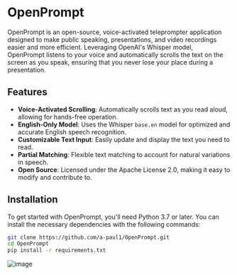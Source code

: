 # OpenPrompt

OpenPrompt is an open-source, voice-activated teleprompter application designed to make public speaking, presentations, and video recordings easier and more efficient. Leveraging OpenAI's Whisper model, OpenPrompt listens to your voice and automatically scrolls the text on the screen as you speak, ensuring that you never lose your place during a presentation.

## Features

- **Voice-Activated Scrolling**: Automatically scrolls text as you read aloud, allowing for hands-free operation.
- **English-Only Model**: Uses the Whisper `base.en` model for optimized and accurate English speech recognition.
- **Customizable Text Input**: Easily update and display the text you need to read.
- **Partial Matching**: Flexible text matching to account for natural variations in speech.
- **Open Source**: Licensed under the Apache License 2.0, making it easy to modify and contribute to.

## Installation

To get started with OpenPrompt, you'll need Python 3.7 or later. You can install the necessary dependencies with the following commands:

```bash
git clone https://github.com/a-paul1/OpenPrompt.git
cd OpenPrompt
pip install -r requirements.txt

```
![image](https://github.com/user-attachments/assets/25c8a4ea-f0a5-4df1-b3fc-dfa38380e206)
